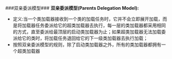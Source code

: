 ###双亲委派模型###
**双亲委派模型(Parents Delegation Model):**
- 定义:当一个类加载器接收到一个类的加载任务时，它并不会立即展开加载，而是将加载器任务委派给它的超类加载器去执行，每一层的类加载器都采用相同的方式，直至委派给最顶层的启动类加载器为止；如果超类加载器无法加载委派给它的类时，将加载任务退回给它的下一级类加载器去执行加载；
- 按照双亲委派模型的规则，除了启动类加载器之外，所有的类加载器都拥有一个超类加载器